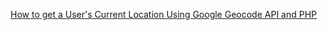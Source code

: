 [How to get a User's Current Location Using Google Geocode API and PHP](http://stackoverflow.com/questions/28122499/how-to-get-a-users-current-location-using-google-geocode-api-and-php)

